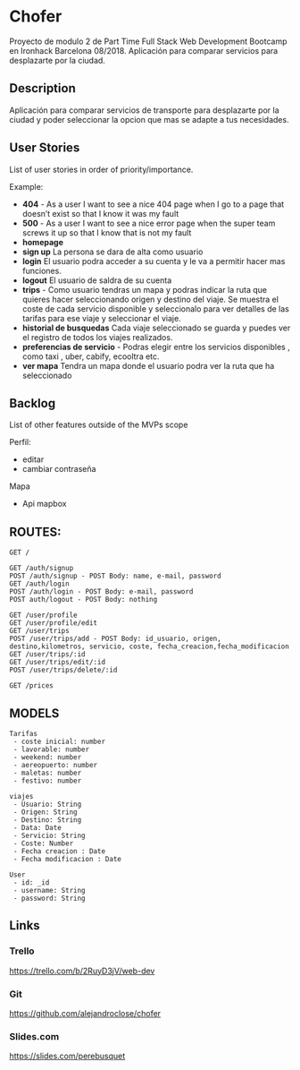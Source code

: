 # Chofer
Proyecto de modulo 2 de Part Time Full Stack Web Development Bootcamp en Ironhack Barcelona 08/2018. Aplicación para comparar servicios para desplazarte por la ciudad.

## Description

Aplicación para comparar servicios de transporte para desplazarte por la ciudad y poder seleccionar la opcion que mas se adapte a tus necesidades.
 
 ## User Stories

List of user stories in order of priority/importance.

Example:
 - **404** - As a user I want to see a nice 404 page when I go to a page that doesn’t exist so that I know it was my fault 
 - **500** - As a user I want to see a nice error page when the super team screws it up so that I know that is not my fault
 - **homepage** 
 - **sign up** La persona se dara de alta como usuario 
 - **login** El usuario podra acceder a su cuenta y le va a permitir hacer mas funciones.
 - **logout** El usuario de saldra de su cuenta 
 - **trips** - Como usuario tendras un mapa y podras indicar la ruta que quieres hacer seleccionando origen y destino del viaje. Se muestra el coste de cada servicio disponible y seleccionalo para ver detalles de las tarifas para ese viaje y seleccionar el viaje.
 - **historial de busquedas** Cada viaje seleccionado se guarda y puedes ver el registro de todos los viajes realizados.
 - **preferencias de servicio** - Podras elegir entre los servicios disponibles , como taxi , uber, cabify, ecooltra etc.
 - **ver mapa** Tendra un mapa donde el usuario podra ver la ruta que ha seleccionado

## Backlog

List of other features outside of the MVPs scope

Perfil:
- editar
- cambiar contraseña

Mapa
- Api mapbox



## ROUTES:
```
GET / 

GET /auth/signup
POST /auth/signup - POST Body: name, e-mail, password
GET /auth/login
POST /auth/login - POST Body: e-mail, password
POST auth/logout - POST Body: nothing

GET /user/profile
GET /user/profile/edit
GET /user/trips
POST /user/trips/add - POST Body: id_usuario, origen, destino,kilometros, servicio, coste, fecha_creacion,fecha_modificacion
GET /user/trips/:id
GET /user/trips/edit/:id
POST /user/trips/delete/:id

GET /prices
```

## MODELS

```
Tarifas
 - coste inicial: number
 - lavorable: number
 - weekend: number
 - aereopuerto: number
 - maletas: number
 - festivo: number

```    
```
viajes 
 - Usuario: String
 - Origen: String
 - Destino: String
 - Data: Date
 - Servicio: String
 - Coste: Number
 - Fecha creacion : Date
 - Fecha modificacion : Date
```    
 
```
User
 - id: _id
 - username: String
 - password: String
```

## Links

### Trello
https://trello.com/b/2RuyD3jV/web-dev

### Git

https://github.com/alejandroclose/chofer



### Slides.com

https://slides.com/perebusquet
